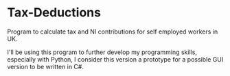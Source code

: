 # Tax-Deductions
Program to calculate tax and NI contributions for self employed workers in UK.

I'll be using this program to further develop my programming skills, especially with Python, I consider this version a prototype for a possible GUI version to be written in C#.
